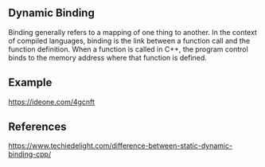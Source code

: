 ## Dynamic Binding

Binding generally refers to a mapping of one thing to another. In the context of compiled languages, binding is the link between a function call and the function definition. When a function is called in C++, the program control binds to the memory address where that function is defined.

## Example

https://ideone.com/4gcnft

## References

https://www.techiedelight.com/difference-between-static-dynamic-binding-cpp/


